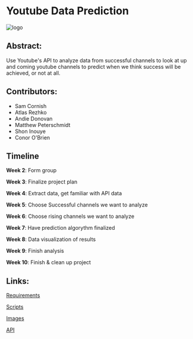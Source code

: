 # Youtube Data Prediction

![logo](https://images.duckduckgo.com/iu/?u=http%3A%2F%2Fnetdna.webdesignerdepot.com%2Fuploads%2F2013%2F09%2Fnew_youtube_logo.jpg&f=1)

## Abstract:
Use Youtube's API to analyze data from successful channels to look at up and coming youtube channels to predict when we think success will be achieved, or not at all. 
 

## Contributors:
* Sam Cornish
* Atlas Rezhko
* Andie Donovan
* Matthew Peterschmidt
* Shon Inouye
* Conor O'Brien


## Timeline 
**Week 2**: Form group 

**Week 3**: Finalize project plan

**Week 4**: Extract data, get familiar with API data

**Week 5**: Choose Successful channels we want to analyze

**Week 6**: Choose rising channels we want to analyze

**Week 7**: Have prediction algorythm finalized

**Week 8**: Data visualization of results

**Week 9**: Finish analysis

**Week 10**: Finish & clean up project



## Links:
[Requirements](https://github.com/UCSB-dataScience-ProjectGroup/youtube)

[Scripts](https://github.com/UCSB-dataScience-ProjectGroup/youtube)

[Images](https://github.com/UCSB-dataScience-ProjectGroup/youtube)

[API](https://developers.google.com/youtube/v3/)
